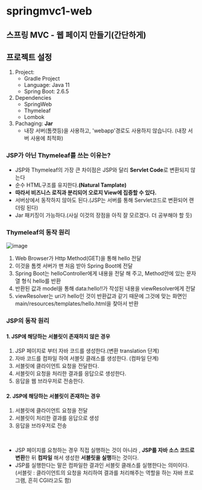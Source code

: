# springmvc1-web

## 스프링 MVC - 웹 페이지 만들기(간단하게)

## 프로젝트 설정
1. Project:
	- Gradle Project
	- Language: Java 11
	- Spring Boot: 2.6.5
2.  Dependencies
	- SpringWeb
	- Thymeleaf
	- Lombok
3. Pachaging: **Jar**
	- 내장 서버(톰캣등)을 사용하고, 'webapp'경로도 사용하지 않습니다. (내장 서버 사용에 최적화)

### JSP가 아닌 Thymeleaf를 쓰는 이유는?
- JSP와 Thymeleaf의 가장 큰 차이점은 JSP와 달리 **Servlet Code**로 변환되지 않는다
- 순수 HTML구조를 유지한다.**(Natural Tamplate)**
- **따라서 비즈니스 로직과 분리되어 오로지 View에 집중할 수 있다.**
- 서버상에서 동작하지 않아도 된다.(JSP는 서버를 통해 Servlet코드로 변환되어 랜더링 된다)
- Jar 패키징이 가능하다.(사실 이것의 장점을 아직 잘 모르겠다. 더 공부해야 할 듯)

### Thymeleaf의 동작 원리
![image](https://user-images.githubusercontent.com/91078445/161205107-6fa3e42d-7fca-44d2-88df-22272bcaecb3.png)

1. Web Browser가 Http Method(GET)을 통해 hello 전달
2. 이것을 톰켓 서버가 맨 처음 받아 Spring Boot에 전달
3. Spring Boot는 helloController에게 내용을 전달 해 주고, Method안에 있는 문자열 형식 hello를 반환
4. 반환된 값과 model을 통해 data:hello!!가 작성된 내용을 viewResolver에게 전달
5. viewResolver는 uri가 hello인 것이 반환값과 같기 때문에 그것에 맞는 화면인 main/resources/templates/hello.html을 찾아서 반환

### JSP의 동작 원리
#### 1. JSP에 해당하는 서블릿이 존재하지 않은 경우
1. JSP 페이지로 부터 자바 코드를 생성한다.(변환 translation 단계)
2. 자바 코드를 컴파일 하여 서블릿 클래스를 생성한다. (컴파일 단계)
3. 서블릿에 클라이언트 요청을 전달한다.
4. 서블릿이 요청을 처리한 결과를 응답으로 생성한다.
5. 응답을 웹 브라우저로 전송한다.

#### 2. JSP에 해당하는 서블릿이 존재하는 경우
1. 서블릿에 클라이언트 요청을 전달
2. 서블릿이 처리한 결과를 응답으로 생성
3. 응답을 브라우저로 전송

<br>

- JSP 페이지를 요청하는 경우 직접 실행하는 것이 아니라 , **JSP를 자바 소스 코드로 변환**한 뒤 **컴파일** 해서 생성한 **서블릿을 실행**하는 것이다.
- JSP를 실행한다는 말은 컴파일한 결과인 서블릿 클래스를 실행한다는 의미이다.
(서블릿 : 클라이언트의 요청을 처리하여 결과를 처리해주는 역할을 하는 자바 프로그램, 흔히 CGI라고도 함)

